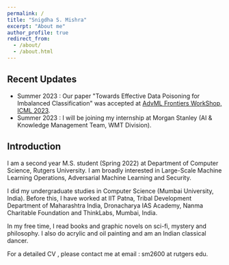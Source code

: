 ```yaml
---
permalink: /
title: "Snigdha S. Mishra"
excerpt: "About me"
author_profile: true
redirect_from: 
  - /about/
  - /about.html
---
```



Recent Updates
-----
* Summer 2023 : Our paper "Towards Effective Data Poisoning for Imbalanced Classification" was accepted at [AdvML Frontiers WorkShop, ICML 2023](https://advml-frontier.github.io/). 
* Summer 2023 : I will be joining my internship at Morgan Stanley (AI & Knowledge Management Team, WMT Division).


Introduction
-----
I am a second year M.S. student (Spring 2022) at Department of Computer Science, Rutgers University. I am broadly interested in Large-Scale Machine Learning Operations, Adversarial Machine Learning and Security.

I did my undergraduate studies in Computer Science (Mumbai University, India). Before this, I have worked at IIT Patna, Tribal Development Department of Maharashtra India, Dronacharya IAS Academy, Nanma Charitable Foundation and ThinkLabs, Mumbai, India. 

In my free time, I read books and graphic novels on sci-fi, mystery and philosophy. I also do acrylic and oil painting and am an Indian classical dancer. 

For a detailed CV , please contact me at email : sm2600 at rutgers edu. 
